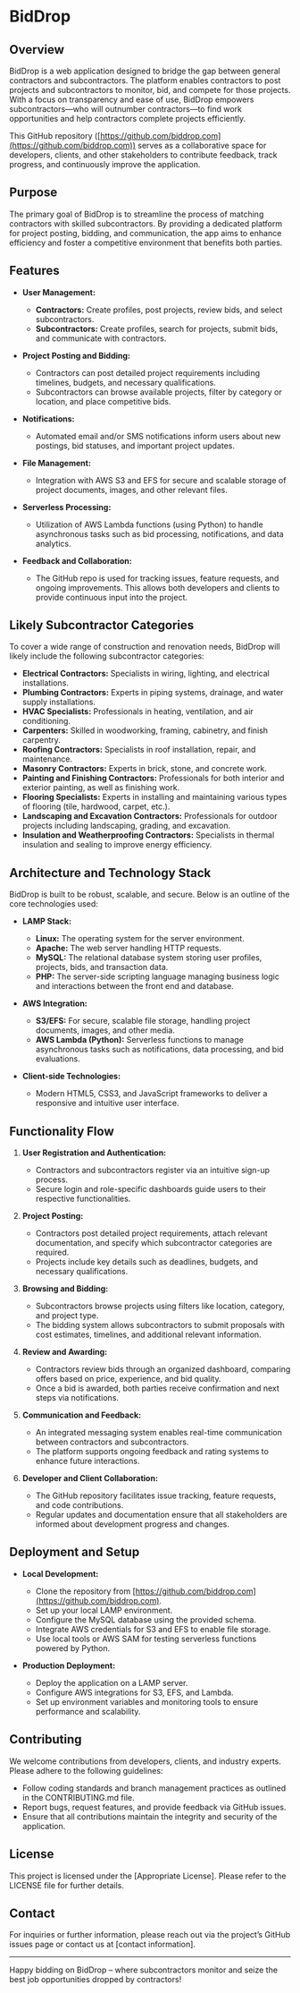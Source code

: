 # BidDrop

## Overview
BidDrop is a web application designed to bridge the gap between general contractors and subcontractors. The platform enables contractors to post projects and subcontractors to monitor, bid, and compete for those projects. With a focus on transparency and ease of use, BidDrop empowers subcontractors—who will outnumber contractors—to find work opportunities and help contractors complete projects efficiently.

This GitHub repository ([https://github.com/biddrop.com](https://github.com/biddrop.com)) serves as a collaborative space for developers, clients, and other stakeholders to contribute feedback, track progress, and continuously improve the application.

## Purpose
The primary goal of BidDrop is to streamline the process of matching contractors with skilled subcontractors. By providing a dedicated platform for project posting, bidding, and communication, the app aims to enhance efficiency and foster a competitive environment that benefits both parties.

## Features
- **User Management:**  
  - **Contractors:** Create profiles, post projects, review bids, and select subcontractors.  
  - **Subcontractors:** Create profiles, search for projects, submit bids, and communicate with contractors.

- **Project Posting and Bidding:**  
  - Contractors can post detailed project requirements including timelines, budgets, and necessary qualifications.  
  - Subcontractors can browse available projects, filter by category or location, and place competitive bids.

- **Notifications:**  
  - Automated email and/or SMS notifications inform users about new postings, bid statuses, and important project updates.

- **File Management:**  
  - Integration with AWS S3 and EFS for secure and scalable storage of project documents, images, and other relevant files.

- **Serverless Processing:**  
  - Utilization of AWS Lambda functions (using Python) to handle asynchronous tasks such as bid processing, notifications, and data analytics.

- **Feedback and Collaboration:**  
  - The GitHub repo is used for tracking issues, feature requests, and ongoing improvements. This allows both developers and clients to provide continuous input into the project.

## Likely Subcontractor Categories
To cover a wide range of construction and renovation needs, BidDrop will likely include the following subcontractor categories:

- **Electrical Contractors:** Specialists in wiring, lighting, and electrical installations.
- **Plumbing Contractors:** Experts in piping systems, drainage, and water supply installations.
- **HVAC Specialists:** Professionals in heating, ventilation, and air conditioning.
- **Carpenters:** Skilled in woodworking, framing, cabinetry, and finish carpentry.
- **Roofing Contractors:** Specialists in roof installation, repair, and maintenance.
- **Masonry Contractors:** Experts in brick, stone, and concrete work.
- **Painting and Finishing Contractors:** Professionals for both interior and exterior painting, as well as finishing work.
- **Flooring Specialists:** Experts in installing and maintaining various types of flooring (tile, hardwood, carpet, etc.).
- **Landscaping and Excavation Contractors:** Professionals for outdoor projects including landscaping, grading, and excavation.
- **Insulation and Weatherproofing Contractors:** Specialists in thermal insulation and sealing to improve energy efficiency.

## Architecture and Technology Stack
BidDrop is built to be robust, scalable, and secure. Below is an outline of the core technologies used:

- **LAMP Stack:**  
  - **Linux:** The operating system for the server environment.
  - **Apache:** The web server handling HTTP requests.
  - **MySQL:** The relational database system storing user profiles, projects, bids, and transaction data.
  - **PHP:** The server-side scripting language managing business logic and interactions between the front end and database.

- **AWS Integration:**  
  - **S3/EFS:** For secure, scalable file storage, handling project documents, images, and other media.
  - **AWS Lambda (Python):** Serverless functions to manage asynchronous tasks such as notifications, data processing, and bid evaluations.

- **Client-side Technologies:**  
  - Modern HTML5, CSS3, and JavaScript frameworks to deliver a responsive and intuitive user interface.

## Functionality Flow
1. **User Registration and Authentication:**  
   - Contractors and subcontractors register via an intuitive sign-up process.
   - Secure login and role-specific dashboards guide users to their respective functionalities.

2. **Project Posting:**  
   - Contractors post detailed project requirements, attach relevant documentation, and specify which subcontractor categories are required.
   - Projects include key details such as deadlines, budgets, and necessary qualifications.

3. **Browsing and Bidding:**  
   - Subcontractors browse projects using filters like location, category, and project type.
   - The bidding system allows subcontractors to submit proposals with cost estimates, timelines, and additional relevant information.

4. **Review and Awarding:**  
   - Contractors review bids through an organized dashboard, comparing offers based on price, experience, and bid quality.
   - Once a bid is awarded, both parties receive confirmation and next steps via notifications.

5. **Communication and Feedback:**  
   - An integrated messaging system enables real-time communication between contractors and subcontractors.
   - The platform supports ongoing feedback and rating systems to enhance future interactions.

6. **Developer and Client Collaboration:**  
   - The GitHub repository facilitates issue tracking, feature requests, and code contributions.
   - Regular updates and documentation ensure that all stakeholders are informed about development progress and changes.

## Deployment and Setup
- **Local Development:**
  - Clone the repository from [https://github.com/biddrop.com](https://github.com/biddrop.com).
  - Set up your local LAMP environment.
  - Configure the MySQL database using the provided schema.
  - Integrate AWS credentials for S3 and EFS to enable file storage.
  - Use local tools or AWS SAM for testing serverless functions powered by Python.

- **Production Deployment:**
  - Deploy the application on a LAMP server.
  - Configure AWS integrations for S3, EFS, and Lambda.
  - Set up environment variables and monitoring tools to ensure performance and scalability.

## Contributing
We welcome contributions from developers, clients, and industry experts. Please adhere to the following guidelines:
- Follow coding standards and branch management practices as outlined in the CONTRIBUTING.md file.
- Report bugs, request features, and provide feedback via GitHub issues.
- Ensure that all contributions maintain the integrity and security of the application.

## License
This project is licensed under the [Appropriate License]. Please refer to the LICENSE file for further details.

## Contact
For inquiries or further information, please reach out via the project’s GitHub issues page or contact us at [contact information].

---

Happy bidding on BidDrop – where subcontractors monitor and seize the best job opportunities dropped by contractors!
